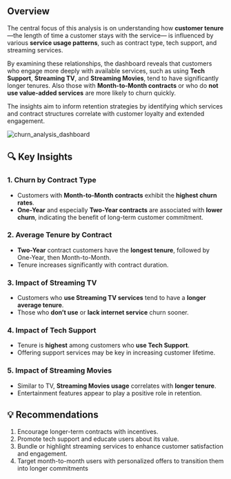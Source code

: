 ## Overview



The central focus of this analysis is on understanding how **customer tenure**  —the length of time a customer stays with the service—  is influenced by various **service usage patterns**, such as contract type, tech support, and streaming services.

By examining these relationships, the dashboard reveals that customers who engage more deeply with available services, such as using **Tech Support**, **Streaming TV**, and **Streaming Movies**, tend to have significantly longer tenures. Also those with **Month-to-Month contracts** or who do **not use value-added services** are more likely to churn quickly.

The insights aim to inform retention strategies by identifying which services and contract structures correlate with customer loyalty and extended engagement.


![churn_analysis_dashboard](https://github.com/user-attachments/assets/11d52e2a-fc1c-4a0e-9e5d-507c14e2471b)




## 🔍 Key Insights

### 1. Churn by Contract Type
- Customers with **Month-to-Month contracts** exhibit the **highest churn rates**.
- **One-Year** and especially **Two-Year contracts** are associated with **lower churn**, indicating the benefit of long-term customer commitment.

### 2. Average Tenure by Contract
- **Two-Year** contract customers have the **longest tenure**, followed by One-Year, then Month-to-Month.
- Tenure increases significantly with contract duration.

### 3. Impact of Streaming TV
- Customers who **use Streaming TV services** tend to have a **longer average tenure**.
- Those who **don’t use** or **lack internet service** churn sooner.

### 4. Impact of Tech Support
- Tenure is **highest** among customers who **use Tech Support**.
- Offering support services may be key in increasing customer lifetime.

### 5. Impact of Streaming Movies
- Similar to TV, **Streaming Movies usage** correlates with **longer tenure**.
- Entertainment features appear to play a positive role in retention.




## 💡 Recommendations

1. Encourage longer-term contracts with incentives.
2. Promote tech support and educate users about its value.
3. Bundle or highlight streaming services to enhance customer satisfaction and engagement.
4. Target month-to-month users with personalized offers to transition them into longer commitments



